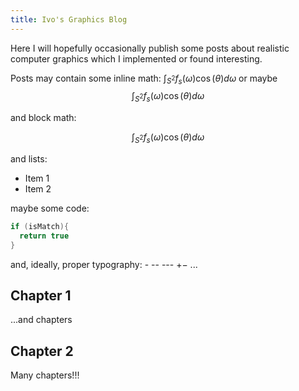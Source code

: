 ```yaml
---
title: Ivo's Graphics Blog
---
```


Here I will hopefully occasionally publish some posts about realistic computer graphics which I implemented or found interesting.



Posts may contain some inline math: $\int_{S^2}f_s(\omega)\cos(\theta)d\omega$ or maybe $$\int_{S^2}f_s(\omega)\cos(\theta)d\omega$$

and block math:

$$
\int_{S^2}f_s(\omega)\cos(\theta)d\omega
$$

and lists:

* Item 1
* Item 2

maybe some code:

```c++
if (isMatch){
  return true
}
```

and, ideally, proper typography: - -- --- +− ...

## Chapter 1

...and chapters

## Chapter 2

Many chapters!!!
